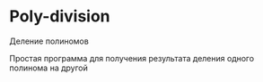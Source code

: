 # Poly-division
Деление полиномов

Простая программа для получения результата деления одного полинома на другой
